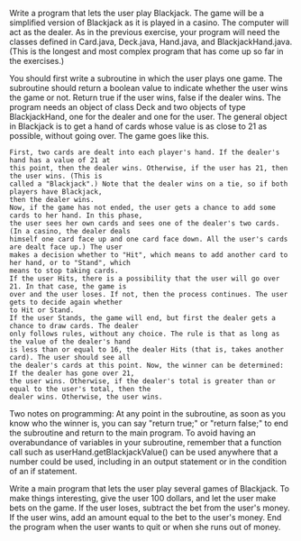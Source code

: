 Write a program that lets the user play Blackjack. The game will be a simplified version of Blackjack
as it is played in a casino. The computer will act as the dealer. As in the previous exercise, your 
program will need the classes defined in Card.java, Deck.java, Hand.java, and BlackjackHand.java.
(This is the longest and most complex program that has come up so far in the exercises.)

You should first write a subroutine in which the user plays one game. The subroutine should return 
a boolean value to indicate whether the user wins the game or not. Return true if the user wins,
false if the dealer wins. The program needs an object of class Deck and two objects of type 
BlackjackHand, one for the dealer and one for the user. The general object in Blackjack is to 
get a hand of cards whose value is as close to 21 as possible, without going over. 
The game goes like this.

    First, two cards are dealt into each player's hand. If the dealer's hand has a value of 21 at 
    this point, then the dealer wins. Otherwise, if the user has 21, then the user wins. (This is 
    called a "Blackjack".) Note that the dealer wins on a tie, so if both players have Blackjack, 
    then the dealer wins.
    Now, if the game has not ended, the user gets a chance to add some cards to her hand. In this phase,
    the user sees her own cards and sees one of the dealer's two cards. (In a casino, the dealer deals 
    himself one card face up and one card face down. All the user's cards are dealt face up.) The user
    makes a decision whether to "Hit", which means to add another card to her hand, or to "Stand", which
    means to stop taking cards.
    If the user Hits, there is a possibility that the user will go over 21. In that case, the game is
    over and the user loses. If not, then the process continues. The user gets to decide again whether 
    to Hit or Stand.
    If the user Stands, the game will end, but first the dealer gets a chance to draw cards. The dealer
    only follows rules, without any choice. The rule is that as long as the value of the dealer's hand 
    is less than or equal to 16, the dealer Hits (that is, takes another card). The user should see all 
    the dealer's cards at this point. Now, the winner can be determined: If the dealer has gone over 21, 
    the user wins. Otherwise, if the dealer's total is greater than or equal to the user's total, then the 
    dealer wins. Otherwise, the user wins.

Two notes on programming: At any point in the subroutine, as soon as you know who the winner is, 
you can say "return true;" or "return false;" to end the subroutine and return to the main program.
To avoid having an overabundance of variables in your subroutine, remember that a function call such 
as userHand.getBlackjackValue() can be used anywhere that a number could be used, including in an output
statement or in the condition of an if statement.

Write a main program that lets the user play several games of Blackjack. To make things interesting, 
give the user 100 dollars, and let the user make bets on the game. If the user loses, subtract the bet 
from the user's money. If the user wins, add an amount equal to the bet to the user's money. End the program
when the user wants to quit or when she runs out of money.
